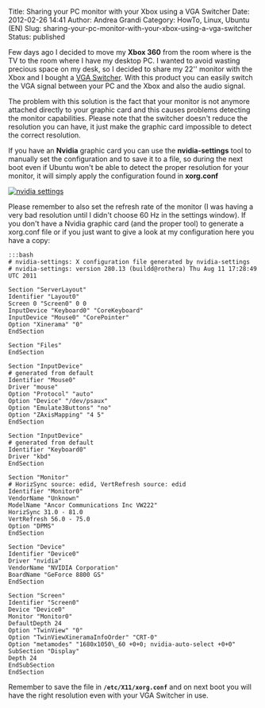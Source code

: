 Title: Sharing your PC monitor with your Xbox using a VGA Switcher
Date: 2012-02-26 14:41
Author: Andrea Grandi
Category: HowTo, Linux, Ubuntu (EN)
Slug: sharing-your-pc-monitor-with-your-xbox-using-a-vga-switcher
Status: published

Few days ago I decided to move my **Xbox 360** from the room where is
the TV to the room where I have my desktop PC. I wanted to avoid wasting
precious space on my desk, so I decided to share my 22'' monitor with
the Xbox and I bought a [VGA
Switcher](http://www.mayflash.com/?Products/XBOXXBOX360/VGA002.html).
With this product you can easily switch the VGA signal between your PC
and the Xbox and also the audio signal.

The problem with this solution is the fact that your monitor is not
anymore attached directly to your graphic card and this causes problems
detecting the monitor capabilities. Please note that the switcher
doesn't reduce the resolution you can have, it just make the graphic
card impossible to detect the correct resolution.

If you have an **Nvidia** graphic card you can use the
**nvidia-settings** tool to manually set the configuration and to save
it to a file, so during the next boot even if Ubuntu won't be able to
detect the proper resolution for your monitor, it will simply apply the
configuration found in **xorg.conf**

[![nvidia settings]({static}/images/2012/02/nvidia-settings.png)]({static}/images/2012/02/nvidia-settings.png)

Please remember to also set the refresh rate of the monitor (I was
having a very bad resolution until I didn't choose 60 Hz in the settings
window). If you don't have a Nvidia graphic card (and the proper tool)
to generate a xorg.conf file or if you just want to give a look at my
configuration here you have a copy:

    :::bash
    # nvidia-settings: X configuration file generated by nvidia-settings  
    # nvidia-settings: version 280.13 (buildd@rothera) Thu Aug 11 17:28:49
    UTC 2011

    Section "ServerLayout"  
    Identifier "Layout0"  
    Screen 0 "Screen0" 0 0  
    InputDevice "Keyboard0" "CoreKeyboard"  
    InputDevice "Mouse0" "CorePointer"  
    Option "Xinerama" "0"  
    EndSection

    Section "Files"  
    EndSection

    Section "InputDevice"  
    # generated from default  
    Identifier "Mouse0"  
    Driver "mouse"  
    Option "Protocol" "auto"  
    Option "Device" "/dev/psaux"  
    Option "Emulate3Buttons" "no"  
    Option "ZAxisMapping" "4 5"  
    EndSection

    Section "InputDevice"  
    # generated from default  
    Identifier "Keyboard0"  
    Driver "kbd"  
    EndSection

    Section "Monitor"  
    # HorizSync source: edid, VertRefresh source: edid  
    Identifier "Monitor0"  
    VendorName "Unknown"  
    ModelName "Ancor Communications Inc VW222"  
    HorizSync 31.0 - 81.0  
    VertRefresh 56.0 - 75.0  
    Option "DPMS"  
    EndSection

    Section "Device"  
    Identifier "Device0"  
    Driver "nvidia"  
    VendorName "NVIDIA Corporation"  
    BoardName "GeForce 8800 GS"  
    EndSection

    Section "Screen"  
    Identifier "Screen0"  
    Device "Device0"  
    Monitor "Monitor0"  
    DefaultDepth 24  
    Option "TwinView" "0"  
    Option "TwinViewXineramaInfoOrder" "CRT-0"  
    Option "metamodes" "1680x1050\_60 +0+0; nvidia-auto-select +0+0"  
    SubSection "Display"  
    Depth 24  
    EndSubSection  
    EndSection  

Remember to save the file in **`/etc/X11/xorg.conf`** and on next boot you
will have the right resolution even with your VGA Switcher in use.
